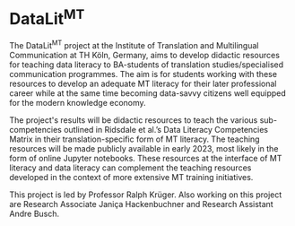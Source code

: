# DataLit<sup>MT</sup>
The DataLit<sup>MT</sup> project at the Institute of Translation and Multilingual Communication at TH Köln, Germany, aims to develop didactic resources for teaching data literacy to BA-students of translation studies/specialised communication programmes. The aim is for students working with these resources to develop an adequate MT literacy for their later professional career while at the same time becoming data-savvy citizens well equipped for the modern knowledge economy.

The project's results will be didactic resources to teach the various sub-competencies outlined in Ridsdale et al.’s Data Literacy Competencies Matrix in their translation-specific form of MT literacy. The teaching resources will be made publicly available in early 2023, most likely in the form of online Jupyter notebooks. These resources at the interface of MT literacy and data literacy can complement the teaching resources developed in the context of more extensive MT training initiatives.

This project is led by Professor Ralph Krüger. Also working on this project are Research Associate Janiça Hackenbuchner and Research Assistant Andre Busch.
